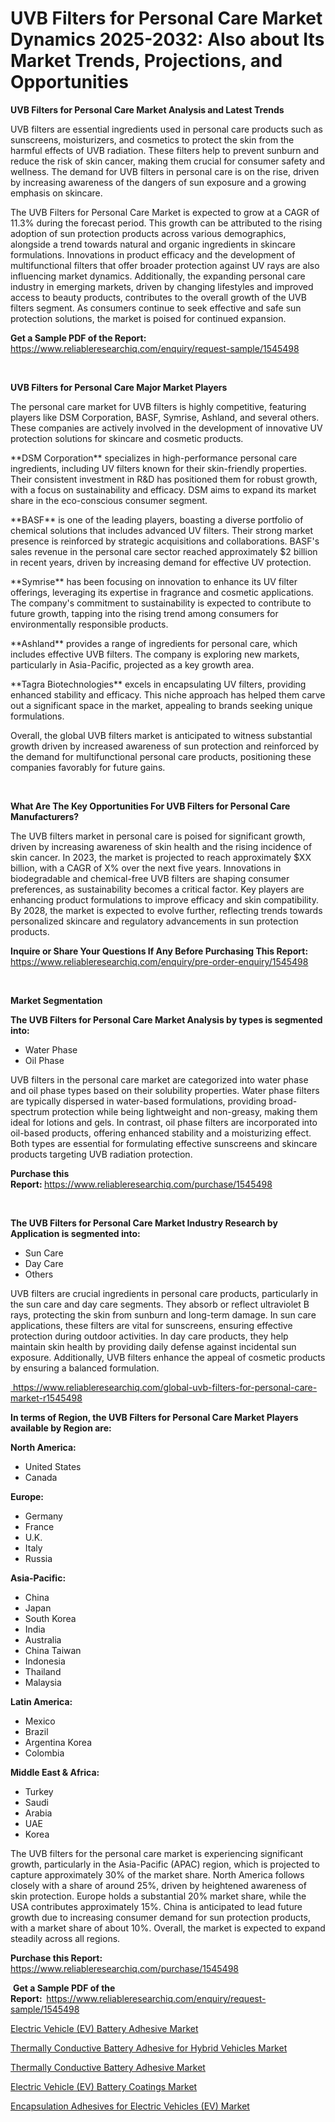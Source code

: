 <p><h1>UVB Filters for Personal Care Market Dynamics 2025-2032: Also about Its Market Trends, Projections, and Opportunities</h1></p><p><strong>UVB Filters for Personal Care Market Analysis and Latest Trends</strong></p>
<p><p>UVB filters are essential ingredients used in personal care products such as sunscreens, moisturizers, and cosmetics to protect the skin from the harmful effects of UVB radiation. These filters help to prevent sunburn and reduce the risk of skin cancer, making them crucial for consumer safety and wellness. The demand for UVB filters in personal care is on the rise, driven by increasing awareness of the dangers of sun exposure and a growing emphasis on skincare.</p><p>The UVB Filters for Personal Care Market is expected to grow at a CAGR of 11.3% during the forecast period. This growth can be attributed to the rising adoption of sun protection products across various demographics, alongside a trend towards natural and organic ingredients in skincare formulations. Innovations in product efficacy and the development of multifunctional filters that offer broader protection against UV rays are also influencing market dynamics. Additionally, the expanding personal care industry in emerging markets, driven by changing lifestyles and improved access to beauty products, contributes to the overall growth of the UVB filters segment. As consumers continue to seek effective and safe sun protection solutions, the market is poised for continued expansion.</p></p>
<p><strong>Get a Sample PDF of the Report:&nbsp;</strong> <a href="https://www.reliableresearchiq.com/enquiry/request-sample/1545498?utm_campaign=1123&utm_medium=2&utm_source=Github&utm_content=ia&utm_term=02042025&utm_id=uvb-filters-for-personal-care">https://www.reliableresearchiq.com/enquiry/request-sample/1545498</a></p>
<p>&nbsp;</p>
<p><strong>UVB Filters for Personal Care Major Market Players</strong></p>
<p><p>The personal care market for UVB filters is highly competitive, featuring players like DSM Corporation, BASF, Symrise, Ashland, and several others. These companies are actively involved in the development of innovative UV protection solutions for skincare and cosmetic products.</p><p>**DSM Corporation** specializes in high-performance personal care ingredients, including UV filters known for their skin-friendly properties. Their consistent investment in R&D has positioned them for robust growth, with a focus on sustainability and efficacy. DSM aims to expand its market share in the eco-conscious consumer segment.</p><p>**BASF** is one of the leading players, boasting a diverse portfolio of chemical solutions that includes advanced UV filters. Their strong market presence is reinforced by strategic acquisitions and collaborations. BASF's sales revenue in the personal care sector reached approximately $2 billion in recent years, driven by increasing demand for effective UV protection.</p><p>**Symrise** has been focusing on innovation to enhance its UV filter offerings, leveraging its expertise in fragrance and cosmetic applications. The company's commitment to sustainability is expected to contribute to future growth, tapping into the rising trend among consumers for environmentally responsible products.</p><p>**Ashland** provides a range of ingredients for personal care, which includes effective UVB filters. The company is exploring new markets, particularly in Asia-Pacific, projected as a key growth area. </p><p>**Tagra Biotechnologies** excels in encapsulating UV filters, providing enhanced stability and efficacy. This niche approach has helped them carve out a significant space in the market, appealing to brands seeking unique formulations. </p><p>Overall, the global UVB filters market is anticipated to witness substantial growth driven by increased awareness of sun protection and reinforced by the demand for multifunctional personal care products, positioning these companies favorably for future gains.</p></p>
<p>&nbsp;</p>
<p><strong>What Are The Key Opportunities For UVB Filters for Personal Care Manufacturers?</strong></p>
<p><p>The UVB filters market in personal care is poised for significant growth, driven by increasing awareness of skin health and the rising incidence of skin cancer. In 2023, the market is projected to reach approximately $XX billion, with a CAGR of X% over the next five years. Innovations in biodegradable and chemical-free UVB filters are shaping consumer preferences, as sustainability becomes a critical factor. Key players are enhancing product formulations to improve efficacy and skin compatibility. By 2028, the market is expected to evolve further, reflecting trends towards personalized skincare and regulatory advancements in sun protection products.</p></p>
<p><strong>Inquire or Share Your Questions If Any Before Purchasing This Report:</strong> <a href="https://www.reliableresearchiq.com/enquiry/pre-order-enquiry/1545498?utm_campaign=1123&utm_medium=2&utm_source=Github&utm_content=ia&utm_term=02042025&utm_id=uvb-filters-for-personal-care">https://www.reliableresearchiq.com/enquiry/pre-order-enquiry/1545498</a></p>
<p>&nbsp;</p>
<p><strong>Market Segmentation</strong></p>
<p><strong>The UVB Filters for Personal Care Market Analysis by types is segmented into:</strong></p>
<p><ul><li>Water Phase</li><li>Oil Phase</li></ul></p>
<p><p>UVB filters in the personal care market are categorized into water phase and oil phase types based on their solubility properties. Water phase filters are typically dispersed in water-based formulations, providing broad-spectrum protection while being lightweight and non-greasy, making them ideal for lotions and gels. In contrast, oil phase filters are incorporated into oil-based products, offering enhanced stability and a moisturizing effect. Both types are essential for formulating effective sunscreens and skincare products targeting UVB radiation protection.</p></p>
<p><strong>Purchase this Report:&nbsp;</strong><a href="https://www.reliableresearchiq.com/purchase/1545498?utm_campaign=1123&utm_medium=2&utm_source=Github&utm_content=ia&utm_term=02042025&utm_id=uvb-filters-for-personal-care">https://www.reliableresearchiq.com/purchase/1545498</a></p>
<p>&nbsp;</p>
<p><strong>The UVB Filters for Personal Care Market Industry Research by Application is segmented into:</strong></p>
<p><ul><li>Sun Care</li><li>Day Care</li><li>Others</li></ul></p>
<p><p>UVB filters are crucial ingredients in personal care products, particularly in the sun care and day care segments. They absorb or reflect ultraviolet B rays, protecting the skin from sunburn and long-term damage. In sun care applications, these filters are vital for sunscreens, ensuring effective protection during outdoor activities. In day care products, they help maintain skin health by providing daily defense against incidental sun exposure. Additionally, UVB filters enhance the appeal of cosmetic products by ensuring a balanced formulation.</p></p>
<p><a href="https://www.reliableresearchiq.com/global-uvb-filters-for-personal-care-market-r1545498?utm_campaign=1123&utm_medium=2&utm_source=Github&utm_content=ia&utm_term=02042025&utm_id=uvb-filters-for-personal-care">&nbsp;https://www.reliableresearchiq.com/global-uvb-filters-for-personal-care-market-r1545498</a></p>
<p><strong>In terms of Region, the UVB Filters for Personal Care Market Players available by Region are:</strong></p>
<p>
    <p> <strong> North America: </strong>
        <ul>
            <li>United States</li>
            <li>Canada</li>
        </ul>
        </p> 
    <p> <strong> Europe: </strong>
        <ul>
            <li>Germany</li>
            <li>France</li>
            <li>U.K.</li>
            <li>Italy</li>
            <li>Russia</li>
        </ul>
        </p> 
    <p> <strong> Asia-Pacific: </strong>
        <ul>
            <li>China</li>
            <li>Japan</li>
            <li>South Korea</li>
            <li>India</li>
            <li>Australia</li>
            <li>China Taiwan</li>
            <li>Indonesia</li>
            <li>Thailand</li>
            <li>Malaysia</li>
        </ul>
        </p> 
    <p> <strong> Latin America: </strong>
        <ul>
            <li>Mexico</li>
            <li>Brazil</li>
            <li>Argentina Korea</li>
            <li>Colombia</li>
        </ul>
        </p> 
    <p> <strong> Middle East & Africa: </strong>
        <ul>
            <li>Turkey</li>
            <li>Saudi</li>
            <li>Arabia</li>
            <li>UAE</li>
            <li>Korea</li>
        </ul>
    </p>
    </p>
<p><p>The UVB filters for the personal care market is experiencing significant growth, particularly in the Asia-Pacific (APAC) region, which is projected to capture approximately 30% of the market share. North America follows closely with a share of around 25%, driven by heightened awareness of skin protection. Europe holds a substantial 20% market share, while the USA contributes approximately 15%. China is anticipated to lead future growth due to increasing consumer demand for sun protection products, with a market share of about 10%. Overall, the market is expected to expand steadily across all regions.</p></p>
<p><strong>Purchase this Report: </strong><a href="https://www.reliableresearchiq.com/purchase/1545498?utm_campaign=1123&utm_medium=2&utm_source=Github&utm_content=ia&utm_term=02042025&utm_id=uvb-filters-for-personal-care">https://www.reliableresearchiq.com/purchase/1545498</a></p>
<p>&nbsp;<strong>Get a Sample PDF of the Report:&nbsp;&nbsp;</strong><a href="https://www.reliableresearchiq.com/enquiry/request-sample/1545498?utm_campaign=1123&utm_medium=2&utm_source=Github&utm_content=ia&utm_term=02042025&utm_id=uvb-filters-for-personal-care">https://www.reliableresearchiq.com/enquiry/request-sample/1545498</a></p>
<p><strong></strong></p>
<p><p><a href="https://github.com/foddekampo/Market-Research-Report-List-1/blob/main/electric-vehicle-ev-battery-adhesive-market.md?utm_campaign=1123&utm_medium=2&utm_source=Github&utm_content=ia&utm_term=02042025&utm_id=uvb-filters-for-personal-care">Electric Vehicle (EV) Battery Adhesive Market</a></p><p><a href="https://github.com/laverkyllozc/Market-Research-Report-List-1/blob/main/thermally-conductive-battery-adhesive-for-hybrid-vehicles-market.md?utm_campaign=1123&utm_medium=2&utm_source=Github&utm_content=ia&utm_term=02042025&utm_id=uvb-filters-for-personal-care">Thermally Conductive Battery Adhesive for Hybrid Vehicles Market</a></p><p><a href="https://github.com/puttslukis59/Market-Research-Report-List-1/blob/main/thermally-conductive-battery-adhesive-market.md?utm_campaign=1123&utm_medium=2&utm_source=Github&utm_content=ia&utm_term=02042025&utm_id=uvb-filters-for-personal-care">Thermally Conductive Battery Adhesive Market</a></p><p><a href="https://github.com/clemmheisefy/Market-Research-Report-List-1/blob/main/electric-vehicle-ev-battery-coatings-market.md?utm_campaign=1123&utm_medium=2&utm_source=Github&utm_content=ia&utm_term=02042025&utm_id=uvb-filters-for-personal-care">Electric Vehicle (EV) Battery Coatings Market</a></p><p><a href="https://github.com/furnoirons9e/Market-Research-Report-List-1/blob/main/encapsulation-adhesives-for-electric-vehicles-ev-market.md?utm_campaign=1123&utm_medium=2&utm_source=Github&utm_content=ia&utm_term=02042025&utm_id=uvb-filters-for-personal-care">Encapsulation Adhesives for Electric Vehicles (EV) Market</a></p></p>